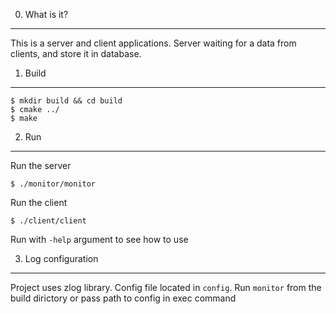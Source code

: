 0. What is it?
-------------

This is a server and client applications.
Server waiting for a data from clients, and store it in database.

1. Build
-------------

    $ mkdir build && cd build
    $ cmake ../
    $ make

2. Run
-------------

Run the server

    $ ./monitor/monitor

Run the client

    $ ./client/client

Run with `-help` argument to see how to use

3. Log configuration
-------------

Project uses zlog library. Config file located in `config`. 
Run `monitor` from the build dirictory or pass path to config in exec command
